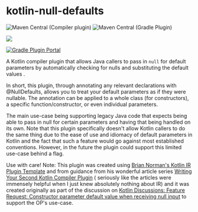 # kotlin-null-defaults

![Maven Central](https://img.shields.io/maven-central/v/io.github.kyay10.kotlin-null-defaults/kotlin-plugin?color=gree) (Compiler plugin)
![Maven Central](https://img.shields.io/maven-central/v/io.github.kyay10.kotlin-null-defaults/gradle-plugin?color=gree) (Gradle Plugin)

[![](https://jitpack.io/v/kyay10/kotlin-null-defaults.svg)](https://jitpack.io/#kyay10/kotlin-null-defaults)

[![Gradle Plugin Portal](https://img.shields.io/maven-metadata/v?color=gree&label=gradlePluginPortal&metadataUrl=https%3A%2F%2Fplugins.gradle.org%2Fm2%2Fio%2Fgithub%2Fkyay10%2Fkotlin-null-defaults%2Fio.github.kyay10.kotlin-null-defaults.gradle.plugin%2Fmaven-metadata.xml)](https://plugins.gradle.org/plugin/io.github.kyay10.kotlin-null-defaults)

A Kotlin compiler plugin that allows Java callers to pass in `null` for default parameters by automatically checking for
nulls and substituting the default values .

In short, this plugin, through annotating any relevant declarations with @NullDefaults, allows you to treat your default
parameters as if they were nullable. The annotation can be applied to a whole class (for constructors), a specific
function/constructor, or even individual parameters.

The main use-case being supporting legacy Java code that expects being able to pass in null for certain parameters and
having that being handled on its own. Note that this plugin specifically doesn't allow Kotlin callers to do the same
thing due to the ease of use and idiomacy of default parameters in Kotlin and the fact that such a feature would go
against most established conventions. However, in the future the plugin could support this limited use-case behind a
flag.

Use with care!
Note: This plugin was created
using [Brian Norman's Kotlin IR Plugin Template](https://github.com/bnorm/kotlin-ir-plugin-template) and from guidance
from his wonderful article
series [Writing Your Second Kotlin Compiler Plugin](https://blog.bnorm.dev/writing-your-second-compiler-plugin-part-1) (
seriously like the articles were immensely helpful when I just knew absolutely nothing about IR)
and it was created originally as part of the discussion
on [Kotlin Discussions: Feature Request: Constructor parameter default value when receiving null input](https://discuss.kotlinlang.org/t/feature-request-constructor-parameter-default-value-when-receiving-null-input/22704)
to support the OP's use-case.
